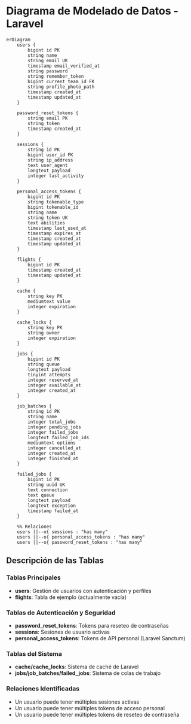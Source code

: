 # Diagrama de Modelado de Datos - Laravel

```mermaid
erDiagram
    users {
        bigint id PK
        string name
        string email UK
        timestamp email_verified_at
        string password
        string remember_token
        bigint current_team_id FK
        string profile_photo_path
        timestamp created_at
        timestamp updated_at
    }

    password_reset_tokens {
        string email PK
        string token
        timestamp created_at
    }

    sessions {
        string id PK
        bigint user_id FK
        string ip_address
        text user_agent
        longtext payload
        integer last_activity
    }

    personal_access_tokens {
        bigint id PK
        string tokenable_type
        bigint tokenable_id
        string name
        string token UK
        text abilities
        timestamp last_used_at
        timestamp expires_at
        timestamp created_at
        timestamp updated_at
    }

    flights {
        bigint id PK
        timestamp created_at
        timestamp updated_at
    }

    cache {
        string key PK
        mediumtext value
        integer expiration
    }

    cache_locks {
        string key PK
        string owner
        integer expiration
    }

    jobs {
        bigint id PK
        string queue
        longtext payload
        tinyint attempts
        integer reserved_at
        integer available_at
        integer created_at
    }

    job_batches {
        string id PK
        string name
        integer total_jobs
        integer pending_jobs
        integer failed_jobs
        longtext failed_job_ids
        mediumtext options
        integer cancelled_at
        integer created_at
        integer finished_at
    }

    failed_jobs {
        bigint id PK
        string uuid UK
        text connection
        text queue
        longtext payload
        longtext exception
        timestamp failed_at
    }

    %% Relaciones
    users ||--o{ sessions : "has many"
    users ||--o{ personal_access_tokens : "has many"
    users ||--o{ password_reset_tokens : "has many"
```

## Descripción de las Tablas

### Tablas Principales
- **users**: Gestión de usuarios con autenticación y perfiles
- **flights**: Tabla de ejemplo (actualmente vacía)

### Tablas de Autenticación y Seguridad
- **password_reset_tokens**: Tokens para reseteo de contraseñas
- **sessions**: Sesiones de usuario activas
- **personal_access_tokens**: Tokens de API personal (Laravel Sanctum)

### Tablas del Sistema
- **cache/cache_locks**: Sistema de caché de Laravel
- **jobs/job_batches/failed_jobs**: Sistema de colas de trabajo

### Relaciones Identificadas
- Un usuario puede tener múltiples sesiones activas
- Un usuario puede tener múltiples tokens de acceso personal
- Un usuario puede tener múltiples tokens de reseteo de contraseña